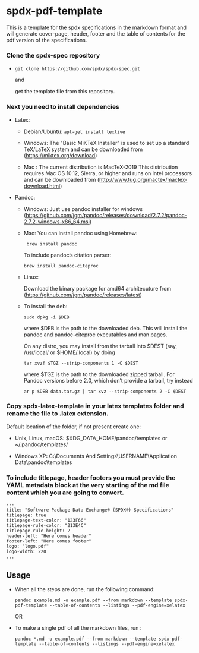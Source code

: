 # spdx-pdf-template
This is a template for the spdx specifications in the markdown format and will generate cover-page, header, footer and the table of contents for the pdf version of the specifications.

### Clone the spdx-spec repository

  * ``git clone https://github.com/spdx/spdx-spec.git``
    
    and
    
    get the template file from this repository.

### Next you need to install dependencies

  * Latex: 

    + Debian/Ubuntu: ``apt-get install texlive``

    + Windows: The "Basic MiKTeX Installer" is used to set up a standard TeX/LaTeX system and can be downloaded from (https://miktex.org/download)

    + Mac : The current distribution is MacTeX-2019
      This distribution requires Mac OS 10.12, Sierra, or higher and runs on Intel processors and can be downloaded from (http://www.tug.org/mactex/mactex-download.html) 



  * Pandoc:

    + Windows: Just use pandoc installer for windows
     (https://github.com/jgm/pandoc/releases/download/2.7.2/pandoc-2.7.2-windows-x86_64.msi)

    + Mac:  You can install pandoc using Homebrew:

         `` brew install pandoc``

         To include pandoc’s citation parser:

         ``brew install pandoc-citeproc``    

    + Linux: 

         Download the binary package for amd64 architecuture from
          (https://github.com/jgm/pandoc/releases/latest)

     + To install the deb:

         ``sudo dpkg -i $DEB``

         where $DEB is the path to the downloaded deb. This will install the pandoc and pandoc-citeproc executables and man pages.
      
         On any distro, you may install from the tarball into $DEST (say, /usr/local/ or $HOME/.local) by doing

         ``tar xvzf $TGZ --strip-components 1 -C $DEST``

         where $TGZ is the path to the downloaded zipped tarball. For Pandoc versions before 2.0, which don’t provide a tarball, try instead

         ``ar p $DEB data.tar.gz | tar xvz --strip-components 2 -C $DEST``



### Copy spdx-latex-template in your latex templates folder and rename the file to .latex extension.
   Default location of the folder, if not present create one:

   * Unix, Linux, macOS: $XDG_DATA_HOME/pandoc/templates or ~/.pandoc/templates/

   * Windows XP: C:\Documents And Settings\USERNAME\Application Data\pandoc\templates

### To include titlepage, header footers you must provide the YAML metadata block at the very starting of the md file content    which you are going to convert.


```markdown---
---
title: "Software Package Data Exchange® (SPDX®) Specifications"
titlepage: true
titlepage-text-color: "123F66"
titlepage-rule-color: "213E4C"
titlepage-rule-height: 2
header-left: "Here comes header"
footer-left: "Here comes footer"
logo: "logo.pdf"
logo-width: 220
...
```

## Usage

  * When all the steps are done, run the following command:
   
    ``pandoc example.md -o example.pdf --from markdown --template spdx-pdf-template --table-of-contents --listings --pdf-engine=xelatex``

    OR
    
  * To make a single pdf of all the markdown files, run :

    ``pandoc *.md -o example.pdf --from markdown --template spdx-pdf-template --table-of-contents --listings --pdf-engine=xelatex``

